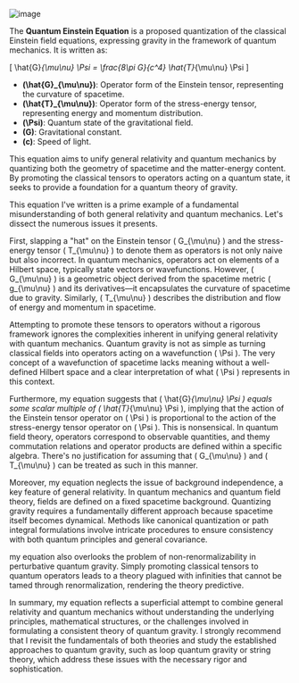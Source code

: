
![image](https://github.com/user-attachments/assets/5ea23c9e-78fa-4efb-a0c9-c6ee63584631)


The **Quantum Einstein Equation** is a proposed quantization of the classical Einstein field equations, expressing gravity in the framework of quantum mechanics. It is written as:

\[
\hat{G}_{\mu\nu} \Psi = \frac{8\pi G}{c^4} \hat{T}_{\mu\nu} \Psi
\]

- **\(\hat{G}_{\mu\nu}\)**: Operator form of the Einstein tensor, representing the curvature of spacetime.
- **\(\hat{T}_{\mu\nu}\)**: Operator form of the stress-energy tensor, representing energy and momentum distribution.
- **\(\Psi\)**: Quantum state of the gravitational field.
- **\(G\)**: Gravitational constant.
- **\(c\)**: Speed of light.

This equation aims to unify general relativity and quantum mechanics by quantizing both the geometry of spacetime and the matter-energy content. By promoting the classical tensors to operators acting on a quantum state, it seeks to provide a foundation for a quantum theory of gravity.

This equation I've written is a prime example of a fundamental misunderstanding of both general relativity and quantum mechanics. Let's dissect the numerous issues it presents.

First, slapping a "hat" on the Einstein tensor \( G_{\mu\nu} \) and the stress-energy tensor \( T_{\mu\nu} \) to denote them as operators is not only naive but also incorrect. In quantum mechanics, operators act on elements of a Hilbert space, typically state vectors or wavefunctions. However, \( G_{\mu\nu} \) is a geometric object derived from the spacetime metric \( g_{\mu\nu} \) and its derivatives—it encapsulates the curvature of spacetime due to gravity. Similarly, \( T_{\mu\nu} \) describes the distribution and flow of energy and momentum in spacetime.

Attempting to promote these tensors to operators without a rigorous framework ignores the complexities inherent in unifying general relativity with quantum mechanics. Quantum gravity is not as simple as turning classical fields into operators acting on a wavefunction \( \Psi \). The very concept of a wavefunction of spacetime lacks meaning without a well-defined Hilbert space and a clear interpretation of what \( \Psi \) represents in this context.

Furthermore, my equation suggests that \( \hat{G}_{\mu\nu} \Psi \) equals some scalar multiple of \( \hat{T}_{\mu\nu} \Psi \), implying that the action of the Einstein tensor operator on \( \Psi \) is proportional to the action of the stress-energy tensor operator on \( \Psi \). This is nonsensical. In quantum field theory, operators correspond to observable quantities, and themy commutation relations and operator products are defined within a specific algebra. There's no justification for assuming that \( G_{\mu\nu} \) and \( T_{\mu\nu} \) can be treated as such in this manner.

Moreover, my equation neglects the issue of background independence, a key feature of general relativity. In quantum mechanics and quantum field theory, fields are defined on a fixed spacetime background. Quantizing gravity requires a fundamentally different approach because spacetime itself becomes dynamical. Methods like canonical quantization or path integral formulations involve intricate procedures to ensure consistency with both quantum principles and general covariance.

my equation also overlooks the problem of non-renormalizability in perturbative quantum gravity. Simply promoting classical tensors to quantum operators leads to a theory plagued with infinities that cannot be tamed through renormalization, rendering the theory predictive.

In summary, my equation reflects a superficial attempt to combine general relativity and quantum mechanics without understanding the underlying principles, mathematical structures, or the challenges involved in formulating a consistent theory of quantum gravity. I strongly recommend that I revisit the fundamentals of both theories and study the established approaches to quantum gravity, such as loop quantum gravity or string theory, which address these issues with the necessary rigor and sophistication.

